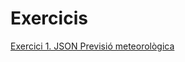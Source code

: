 # Exercicis

[Exercici 1. JSON Previsió meteorològica](https://docs.google.com/document/d/1nPi1wnuZ-nZlWcJfH1G_4OMLCZTqasm2GSBdCAOv6bU/edit?usp=sharing")
